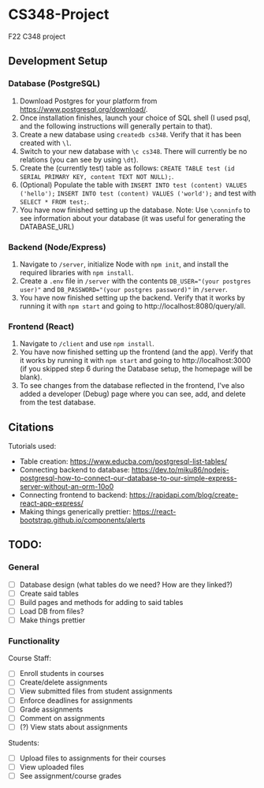 # CS348-Project
F22 C348 project

## Development Setup
### Database (PostgreSQL)
1. Download Postgres for your platform from https://www.postgresql.org/download/. 
2. Once installation finishes, launch your choice of SQL shell (I used psql, and the following instructions will generally pertain to that). 
3. Create a new database using `createdb cs348`. Verify that it has been created with `\l`.
4. Switch to your new database with `\c cs348`. There will currently be no relations (you can see by using `\dt`).
5. Create the (currently test) table as follows: `CREATE TABLE test (id SERIAL PRIMARY KEY, content TEXT NOT NULL);`.
6. (Optional) Populate the table with `INSERT INTO test (content) VALUES ('hello');` `INSERT INTO test (content) VALUES ('world');` and test with `SELECT * FROM test;`.
7. You have now finished setting up the database. 
Note: Use `\conninfo` to see information about your database (it was useful for generating the DATABASE_URL)

### Backend (Node/Express)
1. Navigate to `/server`, initialize Node with `npm init`, and install the required libraries with `npm install`.
2. Create a `.env` file in `/server` with the contents `DB_USER="(your postgres user)"` and `DB_PASSWORD="(your postgres password)"` in `/server`.
3. You have now finished setting up the backend. Verify that it works by running it with `npm start` and going to http://localhost:8080/query/all.

### Frontend (React)
1. Navigate to `/client` and use `npm install`.
2. You have now finished setting up the frontend (and the app). Verify that it works by running it with `npm start` and going to http://localhost:3000 (if you skipped step 6 during the Database setup, the homepage will be blank).
3. To see changes from the database reflected in the frontend, I've also added a developer (Debug) page where you can see, add, and delete from the test database.

## Citations
Tutorials used:
* Table creation: https://www.educba.com/postgresql-list-tables/
* Connecting backend to database: https://dev.to/miku86/nodejs-postgresql-how-to-connect-our-database-to-our-simple-express-server-without-an-orm-10o0
* Connecting frontend to backend: https://rapidapi.com/blog/create-react-app-express/
* Making things generically prettier: https://react-bootstrap.github.io/components/alerts

## TODO:
### General
- [ ] Database design (what tables do we need? How are they linked?)
- [ ] Create said tables 
- [ ] Build pages and methods for adding to said tables
- [ ] Load DB from files?
- [ ] Make things prettier

### Functionality
Course Staff:
- [ ] Enroll students in courses
- [ ] Create/delete assignments
- [ ] View submitted files from student assignments
- [ ] Enforce deadlines for assignments
- [ ] Grade assignments
- [ ] Comment on assignments
- [ ] (?) View stats about assignments

Students:
- [ ] Upload files to assignments for their courses
- [ ] View uploaded files
- [ ] See assignment/course grades
